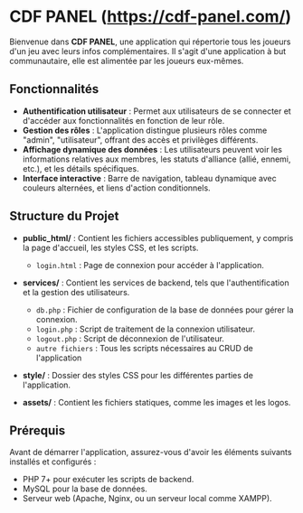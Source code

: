 # CDF PANEL (https://cdf-panel.com/)

Bienvenue dans **CDF PANEL**, une application qui répertorie tous les joueurs d'un jeu avec leurs infos complémentaires. Il s'agit d'une application à but communautaire, elle est alimentée par les joueurs eux-mêmes.

## Fonctionnalités

- **Authentification utilisateur** : Permet aux utilisateurs de se connecter et d'accéder aux fonctionnalités en fonction de leur rôle.
- **Gestion des rôles** : L'application distingue plusieurs rôles comme "admin", "utilisateur", offrant des accès et privilèges différents.
- **Affichage dynamique des données** : Les utilisateurs peuvent voir les informations relatives aux membres, les statuts d'alliance (allié, ennemi, etc.), et les détails spécifiques.
- **Interface interactive** : Barre de navigation, tableau dynamique avec couleurs alternées, et liens d'action conditionnels.

## Structure du Projet

- **public_html/** : Contient les fichiers accessibles publiquement, y compris la page d'accueil, les styles CSS, et les scripts.
  - `login.html` : Page de connexion pour accéder à l'application.
- **services/** : Contient les services de backend, tels que l'authentification et la gestion des utilisateurs.
  - `db.php` : Fichier de configuration de la base de données pour gérer la connexion.
  - `login.php` : Script de traitement de la connexion utilisateur.
  - `logout.php` : Script de déconnexion de l'utilisateur.
  - `autre fichiers` : Tous les scripts nécessaires au CRUD de l'application
- **style/** : Dossier des styles CSS pour les différentes parties de l'application.

- **assets/** : Contient les fichiers statiques, comme les images et les logos.

## Prérequis

Avant de démarrer l'application, assurez-vous d'avoir les éléments suivants installés et configurés :

- PHP 7+ pour exécuter les scripts de backend.
- MySQL pour la base de données.
- Serveur web (Apache, Nginx, ou un serveur local comme XAMPP).

